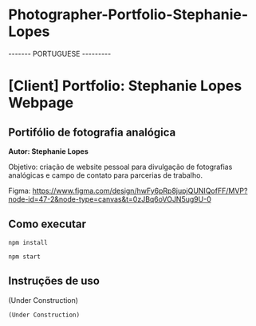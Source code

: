 # Photographer-Portfolio-Stephanie-Lopes

------- PORTUGUESE ---------

# [Client] Portfolio: Stephanie Lopes Webpage
## Portifólio de fotografia analógica
**Autor: Stephanie Lopes**

Objetivo: criação de website pessoal para divulgação de fotografias analógicas e campo de contato para parcerias de trabalho.

Figma: https://www.figma.com/design/hwFy6pRp8jupjQUNIQofFF/MVP?node-id=47-2&node-type=canvas&t=0zJBq6oVOJN5ug9U-0

## Como executar

```
npm install

```


```
npm start

```

## Instruções de uso

(Under Construction)

```
(Under Construction)

```
